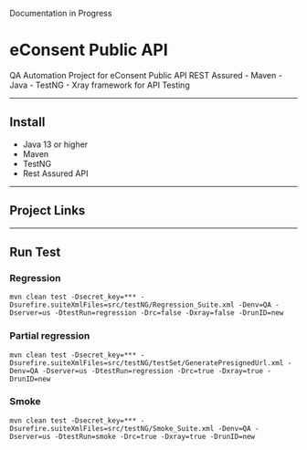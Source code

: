 Documentation in Progress
# eConsent Public API
QA Automation Project for eConsent Public API
REST Assured - Maven - Java - TestNG - Xray framework for API Testing

____________________________________________________________

## Install
* Java 13 or higher
* Maven
* TestNG
* Rest Assured API

____________________________________________________________

## Project Links


____________________________________________________________
## Run Test

### Regression
```
mvn clean test -Dsecret_key=*** -Dsurefire.suiteXmlFiles=src/testNG/Regression_Suite.xml -Denv=QA -Dserver=us -DtestRun=regression -Drc=false -Dxray=false -DrunID=new
```

### Partial regression
```
mvn clean test -Dsecret_key=*** -Dsurefire.suiteXmlFiles=src/testNG/testSet/GeneratePresignedUrl.xml -Denv=QA -Dserver=us -DtestRun=regression -Drc=true -Dxray=true -DrunID=new
```

### Smoke
```
mvn clean test -Dsecret_key=*** -Dsurefire.suiteXmlFiles=src/testNG/Smoke_Suite.xml -Denv=QA -Dserver=us -DtestRun=smoke -Drc=true -Dxray=true -DrunID=new
```

